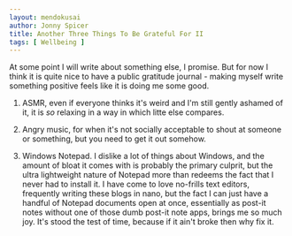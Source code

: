 ```yaml
---
layout: mendokusai
author: Jonny Spicer
title: Another Three Things To Be Grateful For II
tags: [ Wellbeing ]
---
```

At some point I will write about something else, I promise. But for now I think it is quite nice to have a public gratitude journal - making myself write something positive feels
like it is doing me some good.

1. ASMR, even if everyone thinks it's weird and I'm still gently ashamed of it, it is *so* relaxing in a way in which litte else compares.

2. Angry music, for when it's not socially acceptable to shout at someone or something, but you need to get it out somehow.

3. Windows Notepad. I dislike a lot of things about Windows, and the amount of bloat it comes with is probably the primary culprit, but the ultra lightweight nature of Notepad more
than redeems the fact that I never had to install it. I have come to love no-frills text editors, frequently writing these blogs in nano, but the fact I can just have a handful of
Notepad documents open at once, essentially as post-it notes without one of those dumb post-it note apps, brings me so much joy. It's stood the test of time, because if it ain't broke
then why fix it.

